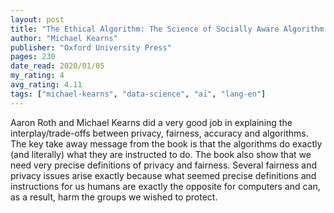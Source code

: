 ```yaml
---
layout: post
title: "The Ethical Algorithm: The Science of Socially Aware Algorithm Design"
author: "Michael Kearns"
publisher: "Oxford University Press"
pages: 230
date_read: 2020/01/05
my_rating: 4
avg_rating: 4.11
tags: ["michael-kearns", "data-science", "ai", "lang-en"]
---
```


Aaron Roth and Michael Kearns did a very good job in explaining the interplay/trade-offs between privacy, fairness, accuracy and algorithms. The key take away message from the book is that the algorithms do exactly (and literally) what they are instructed to do. The book also show that we need very precise definitions of privacy and fairness. Several fairness and privacy issues arise exactly because what seemed precise definitions and instructions for us humans are exactly the opposite for computers and can, as a result, harm the groups we wished to protect. 

